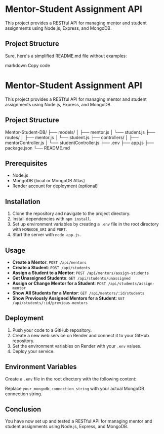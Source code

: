 # Mentor-Student Assignment API

This project provides a RESTful API for managing mentor and student assignments using Node.js, Express, and MongoDB.

## Project Structure


Sure, here's a simplified README.md file without examples:

markdown
Copy code
# Mentor-Student Assignment API

This project provides a RESTful API for managing mentor and student assignments using Node.js, Express, and MongoDB.

## Project Structure

Mentor-Student-DB/
├── models/
│ ├── mentor.js
│ └── student.js
├── routes/
│ ├── mentor.js
│ └── student.js
├── controllers/
│ ├── mentorController.js
│ └── studentController.js
├── .env
├── app.js
├── package.json
└── README.md


## Prerequisites

- Node.js
- MongoDB (local or MongoDB Atlas)
- Render account for deployment (optional)

## Installation

1. Clone the repository and navigate to the project directory.
2. Install dependencies with `npm install`.
3. Set up environment variables by creating a `.env` file in the root directory with `MONGODB_URI` and `PORT`.
4. Start the server with `node app.js`.

## Usage

- **Create a Mentor**: `POST /api/mentors`
- **Create a Student**: `POST /api/students`
- **Assign a Student to a Mentor**: `POST /api/mentors/assign-students`
- **Get Unassigned Students**: `GET /api/students/unassigned`
- **Assign or Change Mentor for a Student**: `POST /api/students/assign-mentor`
- **Show All Students for a Mentor**: `GET /api/mentors/:id/students`
- **Show Previously Assigned Mentors for a Student**: `GET /api/students/:id/previous-mentors`

## Deployment

1. Push your code to a GitHub repository.
2. Create a new web service on Render and connect it to your GitHub repository.
3. Set the environment variables on Render with your `.env` values.
4. Deploy your service.

## Environment Variables

Create a `.env` file in the root directory with the following content:



Replace `your_mongodb_connection_string` with your actual MongoDB connection string.

## Conclusion

You have now set up and tested a RESTful API for managing mentor and student assignments using Node.js, Express, and MongoDB.
